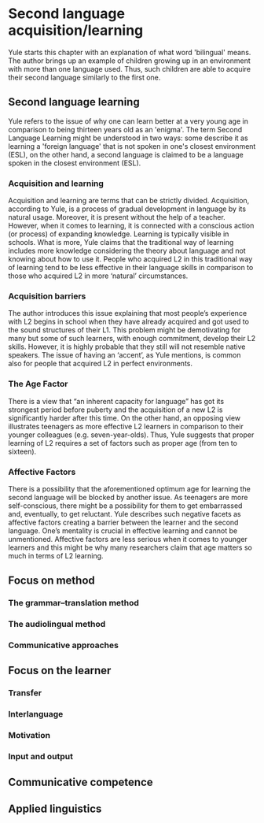 # Second language acquisition/learning
Yule starts this chapter with an explanation of what word 'bilingual' means. The author brings up an example of children growing up in an environment with more than one language used. Thus, such children are able to acquire their second language similarly to the first one.

## Second language learning
Yule refers to the issue of why one can learn better at a very young age in comparison to being thirteen years old as an 'enigma'. The term Second Language Learning might be understood in two ways: some describe it as learning a 'foreign language' that is not spoken in one's closest environment (ESL), on the other hand, a second language is claimed to be a language spoken in the closest environment (ESL). 
### Acquisition and learning
Acquisition and learning are terms that can be strictly divided. Acquisition, according to Yule, is a process of gradual development in language by its natural usage. Moreover, it is present without the help of a teacher. However, when it comes to learning, it is connected with a conscious action (or process) of expanding knowledge. Learning is typically visible in schools.
What is more, Yule claims that the traditional way of learning includes more knowledge considering the theory about language and not knowing about how to use it. People who acquired L2 in this traditional way of learning tend to be less effective in their language skills in comparison to those who acquired L2 in more ‘natural’ circumstances.
### Acquisition barriers
The author introduces this issue explaining that most people’s experience with L2 begins in school when they have already acquired and got used to the sound structures of their L1. This problem might be demotivating for many but some of such learners, with enough commitment, develop their L2 skills. However, it is highly probable that they still will not resemble native speakers. The issue of having an ‘accent’, as Yule mentions, is common also for people that acquired L2 in perfect environments.
### The Age Factor
There is a view that “an inherent capacity for language” has got its strongest period before puberty and the acquisition of a new L2 is significantly harder after this time. On the other hand, an opposing view illustrates teenagers as more effective L2 learners in comparison to their younger colleagues (e.g. seven-year-olds). Thus, Yule suggests that proper learning of L2 requires a set of factors such as proper age (from ten to sixteen).
### Affective Factors
There is a possibility that the aforementioned optimum age for learning the second language will be blocked by another issue. As teenagers are more self-conscious, there might be a possibility for them to get embarrassed and, eventually, to get reluctant. Yule describes such negative facets as affective factors creating a barrier between the learner and the second language. One’s mentality is crucial in effective learning and cannot be unmentioned. Affective factors are less serious when it comes to younger learners and this might be why many researchers claim that age matters so much in terms of L2 learning. 

## Focus on method

### The grammar–translation method

### The audiolingual method

### Communicative approaches


## Focus on the learner

### Transfer

### Interlanguage

### Motivation

### Input and output


## Communicative competence


## Applied linguistics
